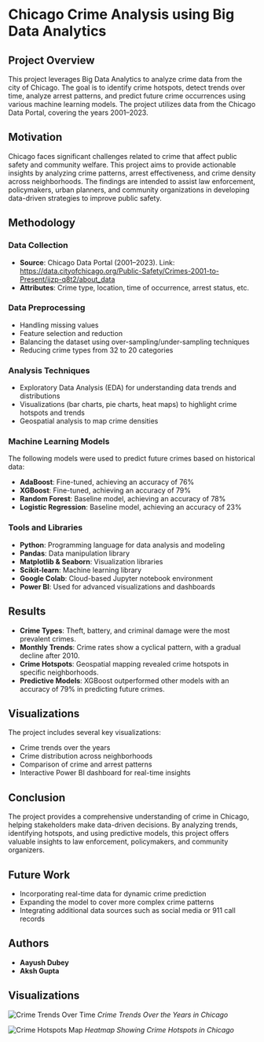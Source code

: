 # Chicago Crime Analysis using Big Data Analytics

## Project Overview
This project leverages Big Data Analytics to analyze crime data from the city of Chicago. The goal is to identify crime hotspots, detect trends over time, analyze arrest patterns, and predict future crime occurrences using various machine learning models. The project utilizes data from the Chicago Data Portal, covering the years 2001–2023.

## Motivation
Chicago faces significant challenges related to crime that affect public safety and community welfare. This project aims to provide actionable insights by analyzing crime patterns, arrest effectiveness, and crime density across neighborhoods. The findings are intended to assist law enforcement, policymakers, urban planners, and community organizations in developing data-driven strategies to improve public safety.

## Methodology
### Data Collection
- **Source**: Chicago Data Portal (2001–2023). Link: https://data.cityofchicago.org/Public-Safety/Crimes-2001-to-Present/ijzp-q8t2/about_data
- **Attributes**: Crime type, location, time of occurrence, arrest status, etc.

### Data Preprocessing
- Handling missing values
- Feature selection and reduction
- Balancing the dataset using over-sampling/under-sampling techniques
- Reducing crime types from 32 to 20 categories

### Analysis Techniques
- Exploratory Data Analysis (EDA) for understanding data trends and distributions
- Visualizations (bar charts, pie charts, heat maps) to highlight crime hotspots and trends
- Geospatial analysis to map crime densities

### Machine Learning Models
The following models were used to predict future crimes based on historical data:
- **AdaBoost**: Fine-tuned, achieving an accuracy of 76%
- **XGBoost**: Fine-tuned, achieving an accuracy of 79%
- **Random Forest**: Baseline model, achieving an accuracy of 78%
- **Logistic Regression**: Baseline model, achieving an accuracy of 23%

### Tools and Libraries
- **Python**: Programming language for data analysis and modeling
- **Pandas**: Data manipulation library
- **Matplotlib & Seaborn**: Visualization libraries
- **Scikit-learn**: Machine learning library
- **Google Colab**: Cloud-based Jupyter notebook environment
- **Power BI**: Used for advanced visualizations and dashboards

## Results
- **Crime Types**: Theft, battery, and criminal damage were the most prevalent crimes.
- **Monthly Trends**: Crime rates show a cyclical pattern, with a gradual decline after 2010.
- **Crime Hotspots**: Geospatial mapping revealed crime hotspots in specific neighborhoods.
- **Predictive Models**: XGBoost outperformed other models with an accuracy of 79% in predicting future crimes.

## Visualizations
The project includes several key visualizations:
- Crime trends over the years
- Crime distribution across neighborhoods
- Comparison of crime and arrest patterns
- Interactive Power BI dashboard for real-time insights

## Conclusion
The project provides a comprehensive understanding of crime in Chicago, helping stakeholders make data-driven decisions. By analyzing trends, identifying hotspots, and using predictive models, this project offers valuable insights to law enforcement, policymakers, and community organizers.

## Future Work
- Incorporating real-time data for dynamic crime prediction
- Expanding the model to cover more complex crime patterns
- Integrating additional data sources such as social media or 911 call records

## Authors
- **Aayush Dubey**
- **Aksh Gupta**

## Visualizations

![Crime Trends Over Time](path/to/your/image1.png)
*Crime Trends Over the Years in Chicago*

![Crime Hotspots Map](path/to/your/image2.png)
*Heatmap Showing Crime Hotspots in Chicago*
